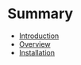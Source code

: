 # Summary

* [Introduction](README.md)
* [Overview](overview.md)
* [Installation](installation.md)

